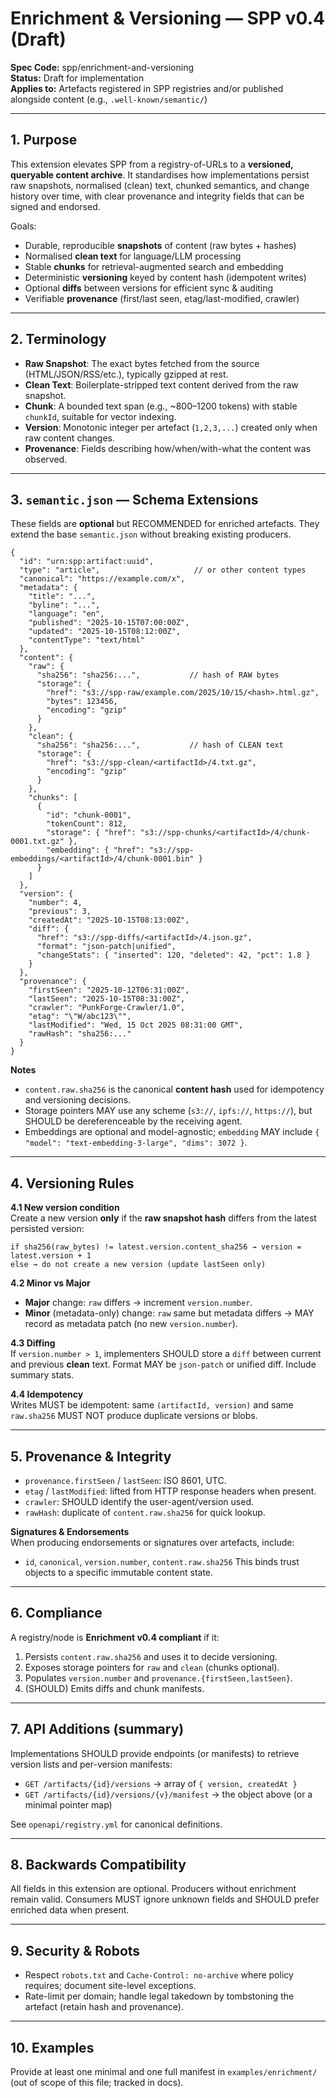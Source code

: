# Enrichment & Versioning — SPP v0.4 (Draft)

**Spec Code:** spp/enrichment-and-versioning  
**Status:** Draft for implementation  
**Applies to:** Artefacts registered in SPP registries and/or published alongside content (e.g., `.well-known/semantic/`)

---

## 1. Purpose
This extension elevates SPP from a registry-of-URLs to a **versioned, queryable content archive**. It standardises how implementations persist raw snapshots, normalised (clean) text, chunked semantics, and change history over time, with clear provenance and integrity fields that can be signed and endorsed.

Goals:
- Durable, reproducible **snapshots** of content (raw bytes + hashes)
- Normalised **clean text** for language/LLM processing
- Stable **chunks** for retrieval-augmented search and embedding
- Deterministic **versioning** keyed by content hash (idempotent writes)
- Optional **diffs** between versions for efficient sync & auditing
- Verifiable **provenance** (first/last seen, etag/last-modified, crawler)

---

## 2. Terminology
- **Raw Snapshot**: The exact bytes fetched from the source (HTML/JSON/RSS/etc.), typically gzipped at rest.
- **Clean Text**: Boilerplate-stripped text content derived from the raw snapshot.
- **Chunk**: A bounded text span (e.g., ~800–1200 tokens) with stable `chunkId`, suitable for vector indexing.
- **Version**: Monotonic integer per artefact (`1,2,3,...`) created only when raw content changes.
- **Provenance**: Fields describing how/when/with-what the content was observed.

---

## 3. `semantic.json` — Schema Extensions
These fields are **optional** but RECOMMENDED for enriched artefacts. They extend the base `semantic.json` without breaking existing producers.

```jsonc
{
  "id": "urn:spp:artifact:uuid",
  "type": "article",                     // or other content types
  "canonical": "https://example.com/x",
  "metadata": {
    "title": "...",
    "byline": "...",
    "language": "en",
    "published": "2025-10-15T07:00:00Z",
    "updated": "2025-10-15T08:12:00Z",
    "contentType": "text/html"
  },
  "content": {
    "raw": {
      "sha256": "sha256:...",           // hash of RAW bytes
      "storage": {
        "href": "s3://spp-raw/example.com/2025/10/15/<hash>.html.gz",
        "bytes": 123456,
        "encoding": "gzip"
      }
    },
    "clean": {
      "sha256": "sha256:...",           // hash of CLEAN text
      "storage": {
        "href": "s3://spp-clean/<artifactId>/4.txt.gz",
        "encoding": "gzip"
      }
    },
    "chunks": [
      {
        "id": "chunk-0001",
        "tokenCount": 812,
        "storage": { "href": "s3://spp-chunks/<artifactId>/4/chunk-0001.txt.gz" },
        "embedding": { "href": "s3://spp-embeddings/<artifactId>/4/chunk-0001.bin" }
      }
    ]
  },
  "version": {
    "number": 4,
    "previous": 3,
    "createdAt": "2025-10-15T08:13:00Z",
    "diff": {
      "href": "s3://spp-diffs/<artifactId>/4.json.gz",
      "format": "json-patch|unified",
      "changeStats": { "inserted": 120, "deleted": 42, "pct": 1.8 }
    }
  },
  "provenance": {
    "firstSeen": "2025-10-12T06:31:00Z",
    "lastSeen": "2025-10-15T08:31:00Z",
    "crawler": "PunkForge-Crawler/1.0",
    "etag": "\"W/abc123\"",
    "lastModified": "Wed, 15 Oct 2025 08:31:00 GMT",
    "rawHash": "sha256:..."
  }
}
```

**Notes**
- `content.raw.sha256` is the canonical **content hash** used for idempotency and versioning decisions.
- Storage pointers MAY use any scheme (`s3://`, `ipfs://`, `https://`), but SHOULD be dereferenceable by the receiving agent.
- Embeddings are optional and model-agnostic; `embedding` MAY include `{ "model": "text-embedding-3-large", "dims": 3072 }`.

---

## 4. Versioning Rules

**4.1 New version condition**  
Create a new version **only** if the **raw snapshot hash** differs from the latest persisted version:
```
if sha256(raw_bytes) != latest.version.content_sha256 → version = latest.version + 1
else → do not create a new version (update lastSeen only)
```

**4.2 Minor vs Major**  
- **Major** change: `raw` differs → increment `version.number`.
- **Minor** (metadata-only) change: `raw` same but metadata differs → MAY record as metadata patch (no new `version.number`).

**4.3 Diffing**  
If `version.number > 1`, implementers SHOULD store a `diff` between current and previous **clean** text. Format MAY be `json-patch` or unified diff. Include summary stats.

**4.4 Idempotency**  
Writes MUST be idempotent: same `(artifactId, version)` and same `raw.sha256` MUST NOT produce duplicate versions or blobs.

---

## 5. Provenance & Integrity
- `provenance.firstSeen` / `lastSeen`: ISO 8601, UTC.
- `etag` / `lastModified`: lifted from HTTP response headers when present.
- `crawler`: SHOULD identify the user-agent/version used.
- `rawHash`: duplicate of `content.raw.sha256` for quick lookup.

**Signatures & Endorsements**  
When producing endorsements or signatures over artefacts, include:
- `id`, `canonical`, `version.number`, `content.raw.sha256`
This binds trust objects to a specific immutable content state.

---

## 6. Compliance
A registry/node is **Enrichment v0.4 compliant** if it:
1. Persists `content.raw.sha256` and uses it to decide versioning.
2. Exposes storage pointers for `raw` and `clean` (chunks optional).
3. Populates `version.number` and `provenance.{firstSeen,lastSeen}`.
4. (SHOULD) Emits diffs and chunk manifests.

---

## 7. API Additions (summary)
Implementations SHOULD provide endpoints (or manifests) to retrieve version lists and per-version manifests:
- `GET /artifacts/{id}/versions` → array of `{ version, createdAt }`
- `GET /artifacts/{id}/versions/{v}/manifest` → the object above (or a minimal pointer map)

See `openapi/registry.yml` for canonical definitions.

---

## 8. Backwards Compatibility
All fields in this extension are optional. Producers without enrichment remain valid. Consumers MUST ignore unknown fields and SHOULD prefer enriched data when present.

---

## 9. Security & Robots
- Respect `robots.txt` and `Cache-Control: no-archive` where policy requires; document site-level exceptions.
- Rate-limit per domain; handle legal takedown by tombstoning the artefact (retain hash and provenance).

---

## 10. Examples
Provide at least one minimal and one full manifest in `examples/enrichment/` (out of scope of this file; tracked in docs).


